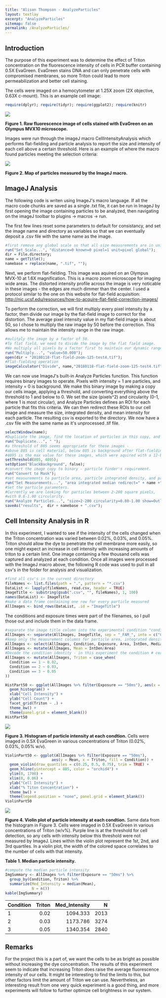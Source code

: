 ```yaml
---
title: "Alison Thompson - AnalyzeParticles"
layout: textlay
excerpt: "AnalyzeParticles"
sitemap: false
permalink: /AnalyzeParticles/
---
```


Introduction
------------

The purpose of this experiment was to determine the effect of Triton concentration on the fluorescence intensity of cells in PCR buffer containing 0.5X EvaGreen. EvaGreen stains DNA and can only penetrate cells with compromised membranes, so more Triton could lead to more permeabilization and better cell staining.

The cells were imaged on a hemocytometer at 1.25X zoom (2X objective, 0.63X c-mount). This is an example cell image:

``` r
require(dplyr); require(tidyr); require(ggplot2); require(knitr)
```

![]({{"/images/AnalyzeParticles_files/figure-markdown_github/Example_image_3_FAM_50ms.png"|absolute_url}})

**Figure 1. Raw fluorescence image of cells stained with EvaGreen on an Olympus MVX10 microscope.**

Images were run through the imageJ macro CellIntensityAnalysis which performs flat-fielding and particle analysis to report the size and intensity of each cell above a certain threshold. Here is an example of where the macro found particles meeting the selection criteria:

![]({{"/images/AnalyzeParticles_files/figure-markdown_github/Example_map_3_FAM_50ms.png"|absolute_url}})

**Figure 2. Map of particles measured by the ImageJ macro.**

ImageJ Analysis
---------------

The following code is writen using ImageJ's macro language. If all the macro code chunks are saved as a single .txt file, it can be run in ImageJ by first opening the image containing particles to be analyzed, then navigating on the imageJ toolbar to plugins -&gt; macros -&gt; run.

The first few lines reset some parameters to default for consistancy, and set the image name and directory as variables so that we can eventually deposit a .csv file with the same name as the image.

``` r
#first remove any global scale so that all size measurements are in units of pixels
run("Set Scale...", "distance=0 known=0 pixel=1 unit=pixel global");
dir = File.directory;
name = getTitle();
namebase = replace(name, ".tif", "");
```

Next, we perform flat-fielding. This image was aquired on an Olympus MVX-10 at 1.6X magnification. This is a macro zoom microscope for imaging wide areas. The distorted intensity profile across the image is very noticable in these images - the edges are much dimmer than the center. I used a protocol similar to the one on this website for flat-field acquisition: <http://nic.ucsf.edu/resources/how-to-acquire-flat-field-correction-images/>

To perform the correction, we will first multiply every pixel intensity by a factor, then divide our image by the flat-field image to correct for the distortion. The average pixel intensity value in my flat-field image is about 50, so I chose to multiply the raw image by 50 before the correction. This allows me to maintain the intensity range in the raw image.

``` r
#mulitply the image by a factor of 50.  
#To flat field, we need to divide the image by the flat field image.
#We multiply all pixels by a factor first to maintain our dynamic range.
run("Multiply...", "value=50.000");
open(dir + "20180118-flat-field-zoom-125-test4.tif");
#Flat-fielding operation
imageCalculator("Divide", name,"20180118-flat-field-zoom-125-test4.tif");
```

We can now use ImageJ's built-in Analyze Particles function. This function requires binary images to operate. Pixels with intensity = 1 are particles, and intensity = 0 is background. We make this binary image by making a copy our cells image, applying a threshold, and converting everything above the threshold to 1 and below to 0. We set the size (pixels^2) and circularity (0-1, where 1 is most circular), and Analyze Particles defines an ROI for each particle that fits this criteria. We can then redirect these ROIs to our cell image and measure the size, integrated density, and mean intensity for each particle. The resulting csv is exported to the directory. We now have a .csv file with the same name as it's unprocessed .tif file.

``` r
selectWindow(name);
#Duplicate the image, find the location of particles in this copy, and measure values at the mapped locations in the original image.
run("Duplicate...", " ");
#a threshold of 805 seems appropriate for these images -
#above 805 is cell material, below 805 is background after flat-fielding.  
#4095 is the max value for these images, which were aquired with a 12-bit camera.
setThreshold(805, 4095);
setOption("BlackBackground", false);
#convert the image copy to binary - particle finder's requirement.
run("Convert to Mask");
#set measurements to particle area, particle integrated density, and particle median.
run("Set Measurements...", "area integrated median redirect=" + name +" decimal=3");
#Set the particle parameters.  
#Currently we are looking for particles between 2-200 square pixels,
#with 0.8-1.00 circularity.
run("Analyze Particles...", "size=2-200 circularity=0.80-1.00 show=Outlines display");
saveAs("results",  dir + namebase + ".csv");
```

Cell Intensity Analysis in R
----------------------------

In this experiment, I wanted to see if the intensity of the cells changed when the Triton concentration was varied between 0.02%, 0.03%, and 0.05%. Triton should allow the dye to penetrate the cell membrane more easily, so one might expect an increase in cell intensity with increasing amounts of triton to a certain limit. One image containing a few thousand cells was captured and analyzed at each condition. Once all images were processed with the ImageJ macro above, the following R code was used to pull in all csv's in the folder for analysis and visualization.

``` r
#find all csv's in the current directory
fileNames <- list.files(path = ".", pattern = "*.csv")
DataList <- lapply(fileNames, read.csv, header = TRUE)
ImageTitle <- substring(gsub(".csv", "", fileNames), 1, 100)
names(DataList) <- ImageTitle
#make a data frame containing one row for every particle measured
AllImages <- bind_rows(DataList, .id = "ImageTitle")
```

The conditions and exposure times were part of the filenames, so I pull those out and include them in the data frame.

``` r
#separate the image title column into the experimental condition "condition", and the camera exposure time "exposure".
AllImages <- separate(AllImages, ImageTitle, sep = "_FAM_", into = c("Condition", "Exposure"))
#keep only the measurement columns for particle area, integrated density "IntDen", and the median intensity.
AllImages <- select(AllImages, Condition, Exposure, Area, IntDen, Median)
AllImages <- mutate(AllImages, Mean = IntDen/Area)
#Decode the condition identity - in this experiment the condition # corresponds to the Triton concentration (as % w/v Triton)
AllImages <- mutate(AllImages, Triton = case_when(
  Condition == 1 ~ 0.02,
  Condition == 2 ~ 0.03,
  Condition == 3 ~ 0.05
))
```

``` r
HistPart50 <- ggplot(AllImages %>% filter(Exposure == "50ms"), aes(x = Mean)) +
  geom_histogram() +
  xlab("Cell Intensity") +
  ylab("Cell Count") +
  facet_grid(Triton ~ .) +
  theme_bw() +
  theme(panel.grid = element_blank())
HistPart50
```

![]({{"/images/AnalyzeParticles_files/figure-markdown_github/plot%20particle%20histograms-1.png"|absolute_url}})

**Figure 3. Histogram of particle intensity at each condtion.** Cells were imaged in 0.5X EvaGreen in various concentrations of Triton (0.02%, 0.03%, 0.05% w/v).

``` r
ViolinPart50 <- ggplot(AllImages %>% filter(Exposure == "50ms"),
                     aes(y = Mean, x = Triton, fill = Condition)) +
  geom_violin(draw_quantiles = c(0.25, 0.5, 0.75), trim = TRUE) +
  geom_hline(yintercept = 805, color = "orchid4") +
  ylim(0, 1700) +
  xlim(0, 0.06) +
  ylab("Cell Intensity") +
  xlab("% Titon Concentration") +
  theme_bw() +
  theme(legend.position = "none", panel.grid = element_blank())
ViolinPart50
```

![]({{"/images/AnalyzeParticles_files/figure-markdown_github/plot%20violin%20distributions-1.png"|absolute_url}})

**Figure 4. Violin plot of particle intensity at each condtion.** Same data from the histogram in Figure 3. Cells were imaged in 0.5X EvaGreen in various concentrations of Triton (w/v%). Purple line is at the threshold for cell detection, so any cells with intensity below this threshold were not measured by ImageJ. Lines within the violin plot represent the 1st, 2nd, and 3rd quartiles. In a violin plot, the width of the colored space correlates to the number of cells with that intensity.

**Table 1. Median particle intensity.**

``` r
#compute the median particle intensity
ImgSummary <- AllImages %>% filter(Exposure == "50ms") %>%
  group_by(Condition, Triton) %>%
  summarize(Med_Intensity = median(Mean),
            N = n())
kable(ImgSummary)
```

| Condition |  Triton|  Med\_Intensity|     N|
|:----------|-------:|---------------:|-----:|
| 1         |    0.02|        1094.333|  2013|
| 2         |    0.03|        1173.786|  3274|
| 3         |    0.05|        1340.354|  2840|

Remarks
-------

For the project this is a part of, we want the cells to be as bright as possible without increasing the dye concentration. The results of this experiment seem to indicate that increasing Triton does raise the average fluorescence intensity of our cells. It might be interesting to find the limits to this, but other factors limit the amount of Triton we can use. Nevertheless, an interesting result from one very quick experiment is a good thing, and more experiments will follow to further optimize cell brightness in our system.
